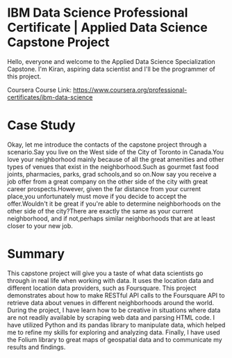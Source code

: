 # IBM Data Science Professional Certificate | Applied Data Science Capstone Project
Hello, everyone and welcome to the Applied Data Science Specialization Capstone.
I'm Kiran, aspiring data scientist and I'll be the programmer of this project.

Coursera Course Link: https://www.coursera.org/professional-certificates/ibm-data-science

# Case Study
Okay, let me introduce the contacts of the capstone project through a scenario.Say you live on the West side of the City of Toronto in Canada.You love your neighborhood mainly because of all the great amenities and other types of venues that exist in the neighborhood.Such as gourmet fast food joints, pharmacies, parks, grad schools,and so on.Now say you receive a job offer from a great company on the other side of the city with great career prospects.However, given the far distance from your current place,you unfortunately must move if you decide to accept the offer.Wouldn't it be great if you're able to determine neighborhoods on the other side of the city?There are exactly the same as your current neighborhood, and if not,perhaps similar neighborhoods that are at least closer to your new job. 

# Summary
This capstone project will give you a taste of what data scientists go through in real life when working with data. It uses the location data and different location data providers, such as Foursquare. This project demonstrates about how to make RESTful API calls to the Foursquare API to retrieve data about venues in different neighborhoods around the world. During the project, I have learn how to be creative in situations where data are not readily available by scraping web data and parsing HTML code. I have utilized Python and its pandas library to manipulate data, which helped me to refine my skills for exploring and analyzing data. Finally, I have used the Folium library to great maps of geospatial data and to communicate my results and findings.
